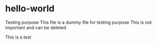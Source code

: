 # hello-world
Testing purpose
This file is a dummy file for testing purpose
This is not important and can be deleted.

This is a test
#
